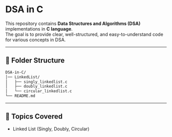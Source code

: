 # DSA in C  

This repository contains **Data Structures and Algorithms (DSA)** implementations in **C language**.  
The goal is to provide clear, well-structured, and easy-to-understand code for various concepts in DSA.  

---

## 📂 Folder Structure  

```bash
DSA-in-C/
│── LinkedList/
│   ├── singly_linkedlist.c
│   ├── doubly_linkedlist.c
│   └── circular_linkedlist.c
└── README.md
```

---

## 🚀 Topics Covered  

- Linked List (Singly, Doubly, Circular) 
